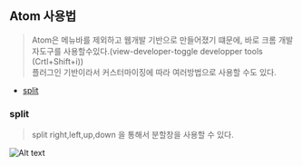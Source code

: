 ## Atom 사용법

> Atom은 메뉴바를 제외하고 웹개발 기반으로 만들어졌기 떄문에, 바로 크롬 개발자도구를 사용할수있다.(view-developer-toggle developper tools (Crtl+Shift+i))  
플러그인 기반이라서 커스터마이징에 따라 여러방법으로 사용할 수도 있다.

- [split](#split)

### split
>split right,left,up,down 을 통해서 분할창을 사용할 수 있다.

![Alt text](https://drive.google.com/open?id=1k9uZ45bnK0rtH41iI8BlDeGRip5lUXQe)
